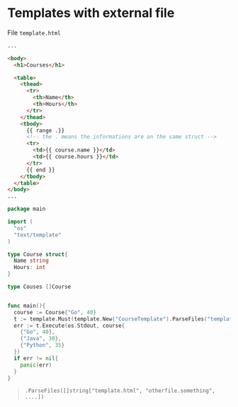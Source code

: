 # Templates with external file

File `template.html`

```html
...

<body>
  <h1>Courses</h1>

  <table>
    <thead>
      <tr>
        <th>Name</th>
        <th>Hours</th>
      </tr>
    </thead>
    <tbody>
      {{ range .}}
      <!-- the . means the informations are on the same struct -->
      <tr>
        <td>{{ course.name }}</td>
        <td>{{ course.hours }}</td>
      </tr>
      {{ end }}
    </tbody>
  </table>
</body>
...
```

```go
package main

import (
  "os"
  "text/template"
)

type Course struct{
  Name string
  Hours: int
}

type Couses []Course


func main(){
  course := Course{"Go", 40}
  t := template.Must(template.New("CourseTemplate").ParseFiles("template.html"))
  err := t.Execute(os.Stdout, course{
    {"Go", 40},
    {"Java", 30},
    {"Python", 35}
  })
  if err != nil{
    panic(err)
  }
}
```

> `.ParseFiles([]string["template.html", "otherfile.something", ....])`
